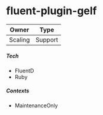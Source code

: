 # fluent-plugin-gelf

Owner|Type
---|---
Scaling|Support

##### Tech

- FluentD
- Ruby

##### Contexts

- MaintenanceOnly
